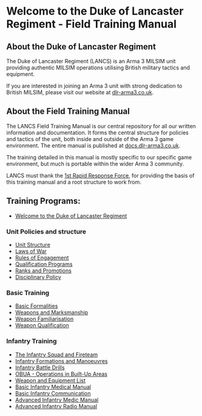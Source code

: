 # Welcome to the Duke of Lancaster Regiment - Field Training Manual
## About the Duke of Lancaster Regiment
The Duke of Lancaster Regiment (LANCS) is an Arma 3 MILSIM unit providing authentic MILSIM operations utilising British military tactics and equipment.

If you are interested in joining an Arma 3 unit with strong dedication to British MILSIM, please visit our website at [dlr-arma3.co.uk](http://www.dlr-arma3.co.uk).


## About the Field Training Manual
The LANCS Field Training Manual is our central repository for all our written information and documentation. It forms the central structure for policies and tactics of the unit, both inside and outside of the Arma 3 game environment. The entire manual is published at [docs.dlr-arma3.co.uk](http://docs.dlr-arma3.co.uk).

The training detailed in this manual is mostly specific to our specific game environment, but much is portable within the wider Arma 3 community.

LANCS must thank the [1st Rapid Response Force](https://documentation.1st-rrf.com/index.html), for providing the basis of this training manual and a root structure to work from.


## Training Programs:
- [Welcome to the Duke of Lancaster Regiment](/introduction/welcome.md)

### Unit Policies and structure
- [Unit Structure](/about_the_unit/structure.md)
- [Laws of War](/infantry/law_of_war.md)
- [Rules of Engagement](/infantry/roe.md)
- [Qualification Programs](/about_the_unit/qualifications.md)
- [Ranks and Promotions](/about_the_unit/rank.md)
- [Disciplinary Policy](/about_the_unit/disciplinary_policy.md)

### Basic Training
- [Basic Formalities](/basic-training/basic-formalities.md)
- [Weapons and Marksmanship](/basic-training/weapons_and_marksmanship.md)
- [Weapon Familiarisation](/basic-training/weapon-familiarisation.md)
- [Weapon Qualification](/basic-training/weapon-qualification.md)

### Infantry Training
- [The Infantry Squad and Fireteam](/infantry/the_squad_and_fireteam.md)
- [Infantry Formations and Manoeuvres](/infantry/formations.md)
- [Infantry Battle Drills](/infantry/battle_drills.md)
- [OBUA - Operations in Built-Up Areas](/infantry/obua.md)
- [Weapon and Equipment List](/infantry/equipment.md)
- [Basic Infantry Medical Manual](/infantry/basic_medical.md)
- [Basic Infantry Communication](/infantry/basic_communication.md)
- [Advanced Infantry Medic Manual](/infantry/advanced_medical.md)
- [Advanced Infantry Radio Manual](/infantry/advanced_communications.md)

